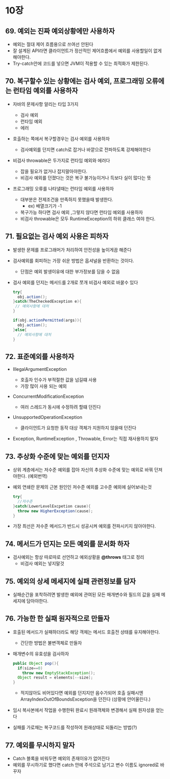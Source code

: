 # 10장

## 69. 예외는 진짜 예외상황에만 사용하자

- 예외는 절대 제어 흐름용으로 쓰여선 안된다
- 잘 설계된 API라면 클라이언트가 정산적인 제어흐름에서 예외를 사용할일이 없게 해야한다.
- Try-catch안에 코드를 넣으면 JVM이 적용할 수 있는 최적화가 제한된다.



## 70. 복구할수 있는 상황에는 검사 예외, 프로그래밍 오류에는 런타임 예외를 사용하자

- 자바의 문제사항 알리는 타입 3가지

  - 검사 예외
  - 런타임 예외
  - 에러

- 호출하는 쪽에서 복구할경우는 검사 예외를 사용하자

  - 검사예외를 던지면 catch로 잡거나 바깥으로 전파하도록 강제해야한다

- 비검사 throwable은 두가지로 런타임 예외와 에러다

  - 잡을 필요가 없거나 잡지말아야한다.
  - 비검사 예외를 던졌다는 것은 복구 불가능이거나 득보다 실이 많다는 뜻

- 프로그래밍 오류를 나타낼때는 런타임 예외를 사용하자

  - 대부분은 전제조건을 만족하지 못했을때 발생한다.
    - ex) 배열크기가  -1
  - 복구가능 하다면 검사 예외 ,그렇지 않다면 런타임 예외를 사용하자
  - 비검사 throwable은 모두 RuntimeException의 하위 클래스 여야 한다.

  

## 71. 필요없는 검사 예외 사용은 피하자

- 발생한 문제를 프로그래머가 처리하여 안전성을 높이게끔 해준다

- 검사예외를 회피하는 가장 쉬운 방법은 옵셔널을 반환하는 것이다.

  - 단점은 예외 발생이유에 대한 부가정보를 담을 수 없음

- 검사 예외를 던지는 메서드를 2개로 쪼개 비검사 예외로 바꿀수 있다

  ```java
  try{
    obj.action();
  }catch(TheCheckedException e){
   // 예외사항에 대처  
  }
  
  if(obj.actionPermitted(args)){
    obj.action();
  }else{
    // 예외사항에 대처
  }
  
  ```



## 72. 표준예외를 사용하자

- IllegalArgumentException 
  - 호출자 인수가 부적절한 값을 넘길떄 사용
  - 가장 많이 사용 되는 예외

- ConcurrentModificationException
  - 여러 스레드가 동시에 수정하려 할떄 던진다
- UnsupportedOperationException
  - 클라이언트가 요청한 동작 대상 객체가 지원하지 않을때 던진다
- Exception, RuntimeException , Throwable, Error는 직접 재사용하지 말자



## 73. 추상화 수준에 맞는 예외를 던지자

- 상위 계층에서는 저수준 예외를 잡아 자신의 추상화 수준에 맞는 예외로 바꿔 던져야한다. (예외번역)

- 예외 연쇄란 문제의 근본 원인인 저수준 예외를 고수준 예외에 실어보내는것

  ```java
  try{
    //저수준
  }catch(LowerLevelExcpetion cause){
    throw new HigherException(cause);
  }
  ```

- 가장 최선은 저수준 메서드가 반드시 성공시켜 예외를 전파시키지 않아야한다.



## 74. 메서드가 던지는 모든 예외를 문서화 하자

- 검사예외는 항상 따로따로 선언하고 예외상황을 **@throws** 태그로 정리
  - 비검사 예외는 넣지말것



## 75. 예외의 상세 메세지에 실패 관련정보를 담자

- 실패순간을 포착하려면 발생한 예외에 관여된 모든 매개변수와 필드의 값을 실패 메세지에 담아야한다.



## 76. 가능한 한 실패 원자적으로 만들자

- 호출된 메서드가 실패하더라도 해당 객체는 메서드 호출전 상태를 유지해야한다.

  - 간단한 방법은 불변객체로 만들자

- 매개변수의 유효성을 검사하자

  ```java
  public Object pop(){
    if(size==0)
      throw new EmptyStackException();
    Object result = elements[--size];
  }
  ```

  - 적지않아도 비어있다면 예외를 던지지만 음수가되어 호출 실패시엔 ArrayIndexOutOfBoundsException을 던진다 (상황에 안어울린다.)

- 임시 복사본에서 작업을 수행한뒤 완료시 원래객체와 변경해서 실패 원자성을 얻는다

- 실패를 가로채는 복구코드를 작성하여 원래상태로 되돌리는 방법(?)



## 77. 예외를 무시하지 말자

- Catch 블록을 비워두면 예외의 존재이유가 없어진다
- 예외를 무시하기로 했다면 catch 안에 주석으로 남기고 변수 이름도 ignored로 바꾸자